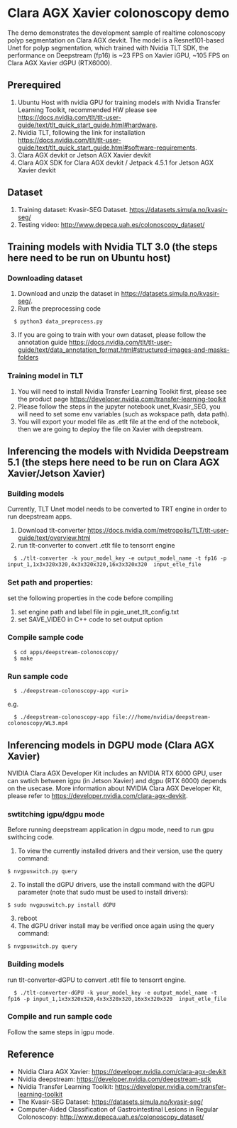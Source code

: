 # Clara AGX Xavier colonoscopy demo
The demo demonstrates the development sample of realtime colonoscopy polyp segmentation on Clara AGX devkit. The model is a Resnet101-based Unet for polyp segmentation, which trained with Nvidia TLT SDK, the performance on Deepstream (fp16) is ~23 FPS on Xavier iGPU, ~105 FPS on Clara AGX Xavier dGPU (RTX6000).
## Prerequired
1. Ubuntu Host with nvidia GPU for training models with Nvidia Transfer Learning Toolkit, recommended HW please see https://docs.nvidia.com/tlt/tlt-user-guide/text/tlt_quick_start_guide.html#hardware.
2. Nvidia TLT, following the link for installation https://docs.nvidia.com/tlt/tlt-user-guide/text/tlt_quick_start_guide.html#software-requirements.
3. Clara AGX devkit or Jetson AGX Xavier devkit
4. Clara AGX SDK for Clara AGX devkit / Jetpack 4.5.1 for Jetson AGX Xavier devkit
## Dataset
1. Training dataset: Kvasir-SEG Dataset. https://datasets.simula.no/kvasir-seg/
2. Testing video: http://www.depeca.uah.es/colonoscopy_dataset/
## Training models with Nvidia TLT 3.0 (the steps here need to be run on Ubuntu host)
### Downloading dataset
1. Download and unzip the dataset in https://datasets.simula.no/kvasir-seg/.
2. Run the preprocessing code
```
  $ python3 data_preprocess.py
```
3. If you are going to train with your own dataset, please follow the annotation guide https://docs.nvidia.com/tlt/tlt-user-guide/text/data_annotation_format.html#structured-images-and-masks-folders
### Training model in TLT
1. You will need to install Nvidia Transfer Learning Toolkit first, please see the product page https://developer.nvidia.com/transfer-learning-toolkit
2. Please follow the steps in the jupyter notebook unet_Kvasir_SEG, you will need to set some env variables (such as wokspace path, data path).
3. You will export your model file as .etlt file at the end of the notebook, then we are going to deploy the file on Xavier with deepstream. 

## Inferencing the models with Nvidida Deepstream 5.1 (the steps here need to be run on Clara AGX Xavier/Jetson Xavier)
### Building models
Currently, TLT Unet model needs to be converted to TRT engine in order to run deepstream apps.
1. Download tlt-converter https://docs.nvidia.com/metropolis/TLT/tlt-user-guide/text/overview.html
2. run tlt-converter to convert .etlt file to tensorrt engine
```
  $ ./tlt-converter -k your_model_key -e output_model_name -t fp16 -p input_1,1x3x320x320,4x3x320x320,16x3x320x320  input_etle_file
```
### Set path and properties:
set the following properties in the code before compiling
1. set engine path and label file in pgie_unet_tlt_config.txt
2. set SAVE_VIDEO in C++ code to set output option
### Compile sample code
```
  $ cd apps/deepstream-colonoscopy/
  $ make
```
### Run sample code
```
  $ ./deepstream-colonoscopy-app <uri>
```
e.g.
```
  $ ./deepstream-colonoscopy-app file:///home/nvidia/deepstream-colonoscopy/WL3.mp4
```
## Inferencing models in DGPU mode (Clara AGX Xavier)

NVIDIA Clara AGX Developer Kit includes an NVIDIA RTX 6000 GPU, user can swtich between igpu (in Jetson Xavier) and dgpu (RTX 6000) depends on the usecase.
More information about NVIDIA Clara AGX Developer Kit, please refer to https://developer.nvidia.com/clara-agx-devkit.
### swtitching igpu/dgpu mode
Before running deepstream application in dgpu mode, need to run gpu swithcing code.
1. To view the currently installed drivers and their version, use the query command:
```
$ nvgpuswitch.py query
```
2. To install the dGPU drivers, use the install command with the dGPU parameter (note that sudo must be used to install drivers):
```
$ sudo nvgpuswitch.py install dGPU
```
3. reboot
4. The dGPU driver install may be verified once again using the query command:
```
$ nvgpuswitch.py query
```
### Building models
run tlt-converter-dGPU to convert .etlt file to tensorrt engine.
```
  $ ./tlt-converter-dGPU -k your_model_key -e output_model_name -t fp16 -p input_1,1x3x320x320,4x3x320x320,16x3x320x320  input_etle_file
```
### Compile and run sample code
Follow the same steps in igpu mode.
## Reference
* Nvidia Clara AGX Xavier: https://developer.nvidia.com/clara-agx-devkit
* Nvidia deepstream: https://developer.nvidia.com/deepstream-sdk
* Nvidia Transfer Learning Toolkit: https://developer.nvidia.com/transfer-learning-toolkit
* The Kvasir-SEG Dataset: https://datasets.simula.no/kvasir-seg/
* Computer-Aided Classification of Gastrointestinal Lesions in Regular Colonoscopy: http://www.depeca.uah.es/colonoscopy_dataset/
